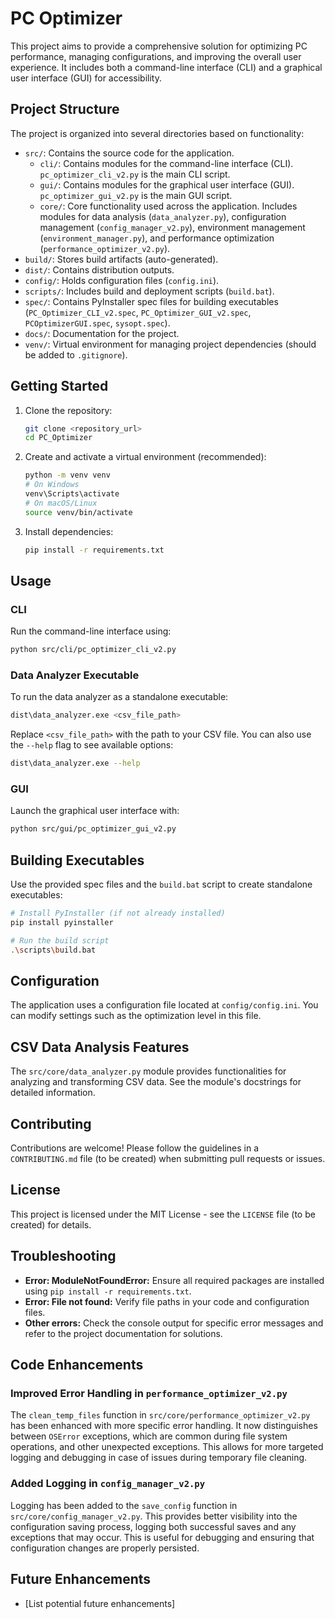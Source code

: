 # PC Optimizer

This project aims to provide a comprehensive solution for optimizing PC performance, managing configurations, and improving the overall user experience. It includes both a command-line interface (CLI) and a graphical user interface (GUI) for accessibility.

## Project Structure

The project is organized into several directories based on functionality:

- `src/`: Contains the source code for the application.
  - `cli/`: Contains modules for the command-line interface (CLI). `pc_optimizer_cli_v2.py` is the main CLI script.
  - `gui/`: Contains modules for the graphical user interface (GUI). `pc_optimizer_gui_v2.py` is the main GUI script.
  - `core/`: Core functionality used across the application. Includes modules for data analysis (`data_analyzer.py`), configuration management (`config_manager_v2.py`), environment management (`environment_manager.py`), and performance optimization (`performance_optimizer_v2.py`).
- `build/`: Stores build artifacts (auto-generated).
- `dist/`: Contains distribution outputs.
- `config/`: Holds configuration files (`config.ini`).
- `scripts/`: Includes build and deployment scripts (`build.bat`).
- `spec/`: Contains PyInstaller spec files for building executables (`PC_Optimizer_CLI_v2.spec`, `PC_Optimizer_GUI_v2.spec`, `PCOptimizerGUI.spec`, `sysopt.spec`).
- `docs/`: Documentation for the project.
- `venv/`: Virtual environment for managing project dependencies (should be added to `.gitignore`).

## Getting Started

1. Clone the repository:

   ```bash
   git clone <repository_url>
   cd PC_Optimizer
   ```

2. Create and activate a virtual environment (recommended):

   ```bash
   python -m venv venv
   # On Windows
   venv\Scripts\activate
   # On macOS/Linux
   source venv/bin/activate
   ```

3. Install dependencies:

   ```bash
   pip install -r requirements.txt
   ```

## Usage

### CLI

Run the command-line interface using:

```bash
python src/cli/pc_optimizer_cli_v2.py
```

### Data Analyzer Executable

To run the data analyzer as a standalone executable:

```bash
dist\data_analyzer.exe <csv_file_path>
```

Replace `<csv_file_path>` with the path to your CSV file. You can also use the `--help` flag to see available options:

```bash
dist\data_analyzer.exe --help
```

### GUI

Launch the graphical user interface with:

```bash
python src/gui/pc_optimizer_gui_v2.py
```

## Building Executables

Use the provided spec files and the `build.bat` script to create standalone executables:

```bash
# Install PyInstaller (if not already installed)
pip install pyinstaller

# Run the build script
.\scripts\build.bat
```

## Configuration

The application uses a configuration file located at `config/config.ini`. You can modify settings such as the optimization level in this file.

## CSV Data Analysis Features

The `src/core/data_analyzer.py` module provides functionalities for analyzing and transforming CSV data. See the module's docstrings for detailed information.

## Contributing

Contributions are welcome! Please follow the guidelines in a `CONTRIBUTING.md` file (to be created) when submitting pull requests or issues.

## License

This project is licensed under the MIT License - see the `LICENSE` file (to be created) for details.

## Troubleshooting

- **Error: ModuleNotFoundError:** Ensure all required packages are installed using `pip install -r requirements.txt`.
- **Error: File not found:** Verify file paths in your code and configuration files.
- **Other errors:** Check the console output for specific error messages and refer to the project documentation for solutions.

## Code Enhancements

### Improved Error Handling in `performance_optimizer_v2.py`

The `clean_temp_files` function in `src/core/performance_optimizer_v2.py` has been enhanced with more specific error handling. It now distinguishes between `OSError` exceptions, which are common during file system operations, and other unexpected exceptions. This allows for more targeted logging and debugging in case of issues during temporary file cleaning.

### Added Logging in `config_manager_v2.py`

Logging has been added to the `save_config` function in `src/core/config_manager_v2.py`. This provides better visibility into the configuration saving process, logging both successful saves and any exceptions that may occur. This is useful for debugging and ensuring that configuration changes are properly persisted.

## Future Enhancements

- [List potential future enhancements]
